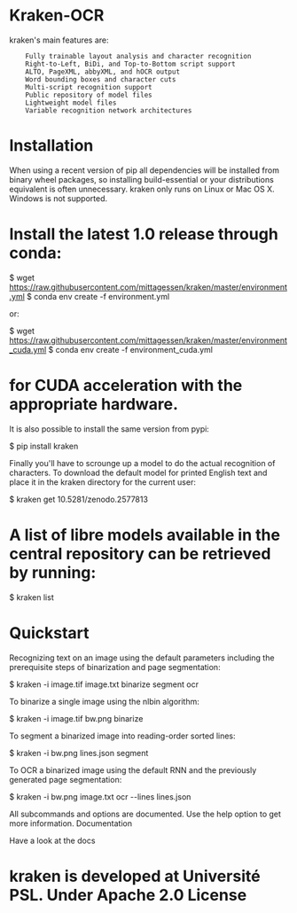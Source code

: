 # Kraken-OCR
kraken's main features are:

        Fully trainable layout analysis and character recognition
        Right-to-Left, BiDi, and Top-to-Bottom script support
        ALTO, PageXML, abbyXML, and hOCR output
        Word bounding boxes and character cuts
        Multi-script recognition support
        Public repository of model files
        Lightweight model files
        Variable recognition network architectures

# Installation

When using a recent version of pip all dependencies will be installed from binary wheel packages, so installing build-essential or your distributions equivalent is often unnecessary. kraken only runs on Linux or Mac OS X. Windows is not supported.

# Install the latest 1.0 release through conda:

$ wget https://raw.githubusercontent.com/mittagessen/kraken/master/environment.yml
$ conda env create -f environment.yml

or:

$ wget https://raw.githubusercontent.com/mittagessen/kraken/master/environment_cuda.yml
$ conda env create -f environment_cuda.yml

# for CUDA acceleration with the appropriate hardware.

It is also possible to install the same version from pypi:

$ pip install kraken

Finally you'll have to scrounge up a model to do the actual recognition of characters. To download the default model for printed English text and place it in the kraken directory for the current user:

$ kraken get 10.5281/zenodo.2577813

# A list of libre models available in the central repository can be retrieved by running:

$ kraken list

# Quickstart

Recognizing text on an image using the default parameters including the prerequisite steps of binarization and page segmentation:

$ kraken -i image.tif image.txt binarize segment ocr

To binarize a single image using the nlbin algorithm:

$ kraken -i image.tif bw.png binarize

To segment a binarized image into reading-order sorted lines:

$ kraken -i bw.png lines.json segment

To OCR a binarized image using the default RNN and the previously generated page segmentation:

$ kraken -i bw.png image.txt ocr --lines lines.json

All subcommands and options are documented. Use the help option to get more information.
Documentation

Have a look at the docs


# kraken is developed at Université PSL. Under Apache 2.0 License
